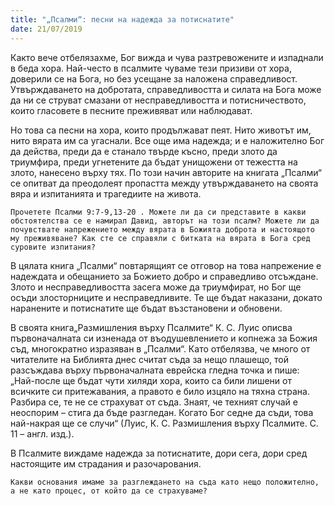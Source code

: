 ```yaml
---
title: "„Псалми“: песни на надежда за потиснатите"
date: 21/07/2019
---
```


Както вече отбелязахме, Бог вижда и чува разтревожените и изпаднали в беда хора. Най-често в псалмите чуваме тези призиви от хора, доверили се на Бога, но без усещане за наложена справедливост. Утвърждаването на добротата, справедливостта и силата на Бога може да ни се струват смазани от несправедливостта и потисничеството, които гласовете в песните преживяват или наблюдават.

Но това са песни на хора, които продължават пеят. Нито животът им, нито вярата им са угаснали. Все още има надежда; и е наложително Бог да действа, преди да е станало твърде късно, преди злото да триумфира, преди угнетените да бъдат унищожени от тежестта на злото, нанесено върху тях. По този начин авторите на книгата „Псалми“ се опитват да преодолеят пропастта между утвърждаването на своята вяра и изпитанията и трагедиите на живота.

`Прочетете Псалми 9:7-9,13-20 . Можете ли да си представите в какви обстоятелства се е намирал Давид, авторът на този псалм? Можете ли да почувствате напрежението между вярата в Божията доброта и настоящото му преживяване? Как сте се справяли с битката на вярата в Бога сред суровите изпитания?`

В цялата книга „Псалми“ повтарящият се отговор на това напрежение е надеждата и обещанието за Божието добро и справедливо отсъждане. Злото и несправедливостта засега може да триумфират, но Бог ще осъди злосторниците и несправедливите. Те ще бъдат наказани, докато наранените и потиснатите ще бъдат възстановени и обновени.

В своята книга„Размишления върху Псалмите“ К. С. Луис описва първоначалната си изненада от въодушевлението и копнежа за Божия съд, многократно изразяван в „Псалми“. Като отбелязва, че много от читателите на Библията днес считат съда за нещо плашещо, той разсъждава върху първоначалната еврейска гледна точка и пише: „Най-после ще бъдат чути хиляди хора, които са били лишени от всичките си притежавания, а правото е било изцяло на тяхна страна. Разбира се, те не се страхуват от съда. Знаят, че техният случай е неоспорим – стига да бъде разгледан. Когато Бог седне да съди, това най-накрая ще се случи“ (Луис, К. С. Размишления върху Псалмите. С. 11 – англ. изд.).

В Псалмите виждаме надежда за потиснатите, дори сега, дори сред настоящите им страдания и разочарования.

`Какви основания имаме за разглеждането на съда като нещо положително, а не като процес, от който да се страхуваме?`